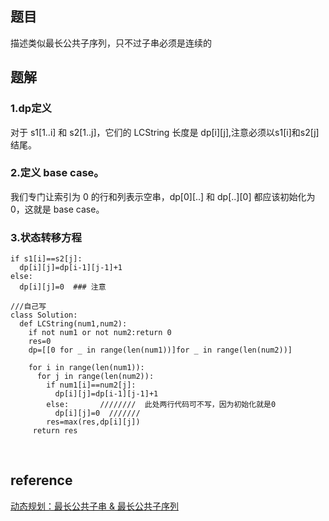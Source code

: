 ## 题目
描述类似最长公共子序列，只不过子串必须是连续的
## 题解
### 1.dp定义
对于 s1[1..i] 和 s2[1..j]，它们的 LCString 长度是 dp[i][j],注意必须以s1[i]和s2[j]结尾。
### 2.定义 base case。
我们专门让索引为 0 的行和列表示空串，dp[0][..] 和 dp[..][0] 都应该初始化为 0，这就是 base case。
### 3.状态转移方程
```
if s1[i]==s2[j]:
  dp[i][j]=dp[i-1][j-1]+1
else:
  dp[i][j]=0  ### 注意
```
```
///自己写
class Solution:
  def LCString(num1,num2):
    if not num1 or not num2:return 0
    res=0
    dp=[[0 for _ in range(len(num1))]for _ in range(len(num2))]
    
    for i in range(len(num1)):
      for j in range(len(num2)):
        if num1[i]==num2[j]:
          dp[i][j]=dp[i-1][j-1]+1
        else:       ////////  此处两行代码可不写，因为初始化就是0
          dp[i][j]=0  ///////
        res=max(res,dp[i][j])
     return res
```

&nbsp;
## reference
[动态规划：最长公共子串 & 最长公共子序列](https://blog.csdn.net/afei__/article/details/83153399)

